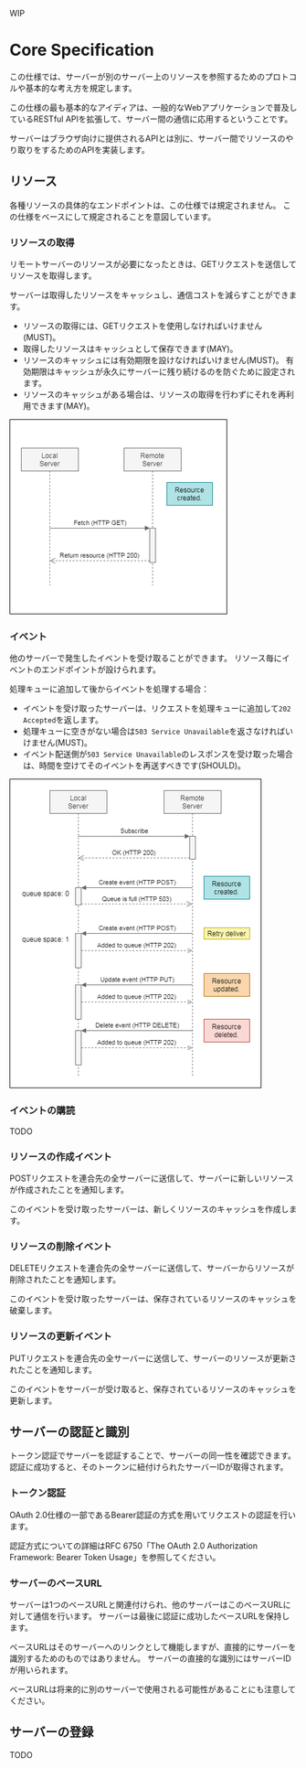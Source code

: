 WIP

# Core Specification
この仕様では、サーバーが別のサーバー上のリソースを参照するためのプロトコルや基本的な考え方を規定します。

この仕様の最も基本的なアイディアは、一般的なWebアプリケーションで普及しているRESTful APIを拡張して、サーバー間の通信に応用するということです。

サーバーはブラウザ向けに提供されるAPIとは別に、サーバー間でリソースのやり取りをするためのAPIを実装します。

## リソース
各種リソースの具体的なエンドポイントは、この仕様では規定されません。
この仕様をベースにして規定されることを意図しています。

### リソースの取得
リモートサーバーのリソースが必要になったときは、GETリクエストを送信してリソースを取得します。

サーバーは取得したリソースをキャッシュし、通信コストを減らすことができます。

- リソースの取得には、GETリクエストを使用しなければいけません(MUST)。
- 取得したリソースはキャッシュとして保存できます(MAY)。
- リソースのキャッシュには有効期限を設けなければいけません(MUST)。
  有効期限はキャッシュが永久にサーバーに残り続けるのを防ぐために設定されます。
- リソースのキャッシュがある場合は、リソースの取得を行わずにそれを再利用できます(MAY)。

![fetch sequence](fetch.png)

### イベント
他のサーバーで発生したイベントを受け取ることができます。
リソース毎にイベントのエンドポイントが設けられます。

処理キューに追加して後からイベントを処理する場合：
- イベントを受け取ったサーバーは、リクエストを処理キューに追加して`202 Accepted`を返します。
- 処理キューに空きがない場合は`503 Service Unavailable`を返さなければいけません(MUST)。
- イベント配送側が`503 Service Unavailable`のレスポンスを受け取った場合は、時間を空けてそのイベントを再送すべきです(SHOULD)。

![event sequence](event.png)

### イベントの購読
TODO

### リソースの作成イベント
POSTリクエストを連合先の全サーバーに送信して、サーバーに新しいリソースが作成されたことを通知します。

このイベントを受け取ったサーバーは、新しくリソースのキャッシュを作成します。

### リソースの削除イベント
DELETEリクエストを連合先の全サーバーに送信して、サーバーからリソースが削除されたことを通知します。

このイベントを受け取ったサーバーは、保存されているリソースのキャッシュを破棄します。

### リソースの更新イベント
PUTリクエストを連合先の全サーバーに送信して、サーバーのリソースが更新されたことを通知します。

このイベントをサーバーが受け取ると、保存されているリソースのキャッシュを更新します。

## サーバーの認証と識別
トークン認証でサーバーを認証することで、サーバーの同一性を確認できます。
認証に成功すると、そのトークンに紐付けられたサーバーIDが取得されます。

### トークン認証
OAuth 2.0仕様の一部であるBearer認証の方式を用いてリクエストの認証を行います。

認証方式についての詳細はRFC 6750「The OAuth 2.0 Authorization Framework: Bearer Token Usage」を参照してください。

### サーバーのベースURL
サーバーは1つのベースURLと関連付けられ、他のサーバーはこのベースURLに対して通信を行います。
サーバーは最後に認証に成功したベースURLを保持します。

ベースURLはそのサーバーへのリンクとして機能しますが、直接的にサーバーを識別するためのものではありません。
サーバーの直接的な識別にはサーバーIDが用いられます。

ベースURLは将来的に別のサーバーで使用される可能性があることにも注意してください。

## サーバーの登録
TODO
